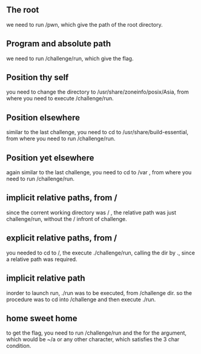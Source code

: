 ## The root

we need to run /pwn, which give the path of the root directory.

## Program and absolute path

we need to run /challenge/run, which give the flag.

## Position thy self

you need to change the directory to /usr/share/zoneinfo/posix/Asia, from where you need to execute /challenge/run.

## Position elsewhere

similar to the last challenge, you need to cd to /usr/share/build-essential, from where you need to run /challenge/run.

## Position yet elsewhere

again similar to the last challenge, you need to cd to /var , from where you need to run /challenge/run.

## implicit relative paths, from /

since the corrent working directory was / , the relative path was just challenge/run, without the / infront of challenge.

## explicit relative paths, from /

you needed to cd to /, the execute ./challenge/run, calling the dir by ., since a relative path was required.

## implicit relative path

inorder to launch run, ./run was to be executed, from /challenge dir. so the procedure was to cd into /challenge and then execute ./run.

## home sweet home

to get the flag, you need to run /challenge/run and the for the argument, which would be ~/a or any other character, which satisfies the 3 char condition.




